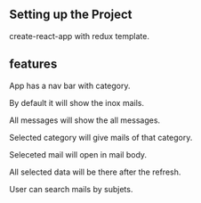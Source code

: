 ## Setting up the Project
create-react-app with redux template.

## features

App has a nav bar with category.

By default it will show the inox mails.

All messages will show the all messages.

Selected category will give mails of that category.

Seleceted mail will open in mail body.

All selected data will be there after the refresh.

User can search mails by subjets. 



